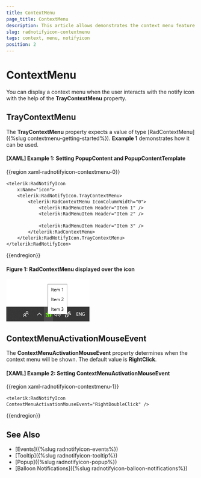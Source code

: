 ```yaml
---
title: ContextMenu
page_title: ContextMenu
description: This article allows demonstrates the context menu feature of the RadNotifyIcon. 
slug: radnotifyicon-contextmenu
tags: context, menu, notifyicon
position: 2
---
```


# ContextMenu

You can display a context menu when the user interacts with the notify icon with the help of the __TrayContextMenu__ property. 

## TrayContextMenu

The __TrayContextMenu__ property expects a value of type [RadContextMenu]({%slug contextmenu-getting-started%}). __Example 1__ demonstrates how it can be used. 

#### __[XAML] Example 1: Setting PopupContent and PopupContentTemplate__
{{region xaml-radnotifyicon-contextmenu-0}}
    
    <telerik:RadNotifyIcon
        x:Name="icon">
        <telerik:RadNotifyIcon.TrayContextMenu>
            <telerik:RadContextMenu IconColumnWidth="0">
                <telerik:RadMenuItem Header="Item 1" />
                <telerik:RadMenuItem Header="Item 2" />

                <telerik:RadMenuItem Header="Item 3" />
            </telerik:RadContextMenu>
        </telerik:RadNotifyIcon.TrayContextMenu>
    </telerik:RadNotifyIcon>
{{endregion}}

#### __Figure 1: RadContextMenu displayed over the icon__

![RadContextMenu displayed over the icon](images/radnotifyicon_contextmenu.png)

## ContextMenuActivationMouseEvent

The __ContextMenuActivationMouseEvent__ property determines when the context menu will be shown. The default value is __RightClick__.

#### __[XAML] Example 2: Setting ContextMenuActivationMouseEvent__
{{region xaml-radnotifyicon-contextmenu-1}}
    
    <telerik:RadNotifyIcon ContextMenuActivationMouseEvent="RightDoubleClick" />
{{endregion}}

## See Also 

* [Events]({%slug radnotifyicon-events%})
* [Tooltip]({%slug radnotifyicon-tooltip%})
* [Popup]({%slug radnotifyicon-popup%})
* [Balloon Notifications]({%slug radnotifyicon-balloon-notifications%})